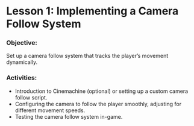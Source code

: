 # Lesson 1: Implementing a Camera Follow System

### Objective:
Set up a camera follow system that tracks the player’s movement dynamically.

### Activities:
* Introduction to Cinemachine (optional) or setting up a custom camera follow script.
* Configuring the camera to follow the player smoothly, adjusting for different movement speeds.
* Testing the camera follow system in-game.